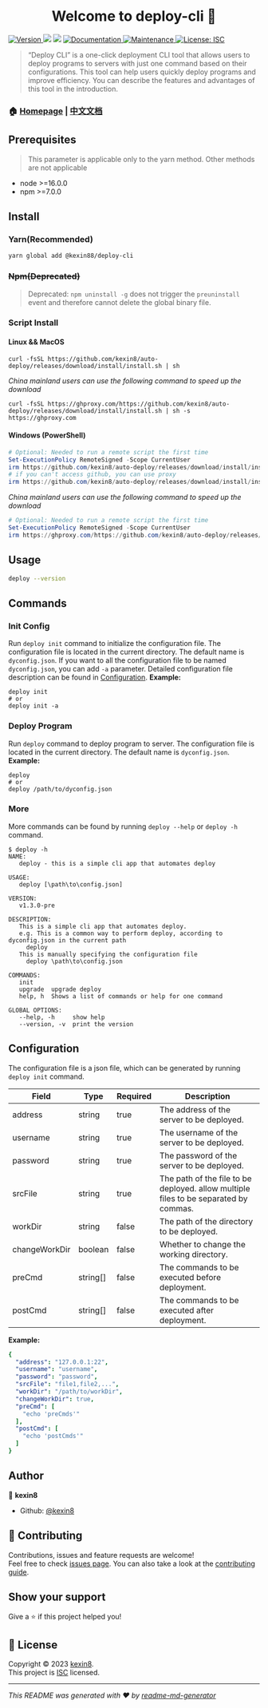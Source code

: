 <h1 align="center">Welcome to deploy-cli 👋</h1>
<p>
  <a href="https://www.npmjs.com/package/deploy-cli" target="_blank">
    <img alt="Version" src="https://img.shields.io/npm/v/deploy-cli.svg">
  </a>
  <img src="https://img.shields.io/badge/node-%3E%3D16.0.0-blue.svg" />
  <img src="https://img.shields.io/badge/npm-%3E%3D7.0.0-blue.svg" />
  <a href="https://github.com/kexin8/auto-deploy#readme" target="_blank">
    <img alt="Documentation" src="https://img.shields.io/badge/documentation-yes-brightgreen.svg" />
  </a>
  <a href="https://github.com/kexin8/auto-deploy/graphs/commit-activity" target="_blank">
    <img alt="Maintenance" src="https://img.shields.io/badge/Maintained%3F-yes-green.svg" />
  </a>
  <a href="https://github.com/kexin8/auto-deploy/blob/master/LICENSE" target="_blank">
    <img alt="License: ISC" src="https://img.shields.io/github/license/kexin8/deploy-cli" />
  </a>
</p>

> “Deploy CLI” is a one-click deployment CLI tool that allows users to deploy programs to servers with just one command
> based on their configurations. This tool can help users quickly deploy programs and improve efficiency. You can
> describe
> the features and advantages of this tool in the introduction.

### 🏠 [Homepage](https://github.com/kexin8/auto-deploy#readme) | [中文文档](https://github.com/kexin8/auto-deploy/blob/master/README_CN.md)

## Prerequisites

> This parameter is applicable only to the yarn method. Other methods are not applicable

- node >=16.0.0
- npm >=7.0.0

## Install

### Yarn(Recommended)

```sh
yarn global add @kexin88/deploy-cli
```

### ~~Npm(Deprecated)~~

> Deprecated: `npm uninstall -g` does not trigger the `preuninstall` event and therefore cannot delete the global binary file.

### Script Install

#### Linux && MacOS

```shell
curl -fsSL https://github.com/kexin8/auto-deploy/releases/download/install/install.sh | sh
```

*China mainland users can use the following command to speed up the download*

```shell
curl -fsSL https://ghproxy.com/https://github.com/kexin8/auto-deploy/releases/download/install/install.sh | sh -s https://ghproxy.com
```

#### Windows (PowerShell)

```powershell
# Optional: Needed to run a remote script the first time
Set-ExecutionPolicy RemoteSigned -Scope CurrentUser
irm https://github.com/kexin8/auto-deploy/releases/download/install/install.ps1 | iex
# if you can't access github, you can use proxy
irm https://github.com/kexin8/auto-deploy/releases/download/install/install.ps1 -Proxy '<host>:<ip>' | iex
```

*China mainland users can use the following command to speed up the download*

```powershell
# Optional: Needed to run a remote script the first time
Set-ExecutionPolicy RemoteSigned -Scope CurrentUser
irm https://ghproxy.com/https://github.com/kexin8/auto-deploy/releases/download/install/install_ZH-CN.ps1 | iex
```

## Usage

```sh
deploy --version
```

## Commands

### Init Config

Run `deploy init` command to initialize the configuration file.
The configuration file is located in the current directory. The default name is `dyconfig.json`.
If you want to all the configuration file to be named `dyconfig.json`, you can add `-a` parameter.
Detailed configuration file description can be found in [Configuration](#Configuration).
**Example:**

```shell
deploy init
# or
deploy init -a
```

### Deploy Program

Run `deploy` command to deploy program to server.
The configuration file is located in the current directory. The default name is `dyconfig.json`.
**Example:**

```shell
deploy
# or
deploy /path/to/dyconfig.json
```

### More

More commands can be found by running `deploy --help` or `deploy -h` command.

```shell
$ deploy -h
NAME:
   deploy - this is a simple cli app that automates deploy

USAGE:
   deploy [\path\to\config.json]

VERSION:
   v1.3.0-pre

DESCRIPTION:
   This is a simple cli app that automates deploy.
   e.g. This is a common way to perform deploy, according to dyconfig.json in the current path
     deploy
   This is manually specifying the configuration file
     deploy \path\to\config.json

COMMANDS:
   init     
   upgrade  upgrade deploy
   help, h  Shows a list of commands or help for one command

GLOBAL OPTIONS:
   --help, -h     show help
   --version, -v  print the version
```

## Configuration

The configuration file is a json file, which can be generated by running `deploy init` command.

| Field         | Type     | Required | Description                                                                          |
|---------------|----------|----------|--------------------------------------------------------------------------------------|
| address       | string   | true     | The address of the server to be deployed.                                            |
| username      | string   | true     | The username of the server to be deployed.                                           |
| password      | string   | true     | The password of the server to be deployed.                                           |
| srcFile       | string   | true     | The path of the file to be deployed. allow multiple files to be separated by commas. |
| workDir       | string   | false    | The path of the directory to be deployed.                                            |
| changeWorkDir | boolean  | false    | Whether to change the working directory.                                             |
| preCmd        | string[] | false    | The commands to be executed before deployment.                                       |
| postCmd       | string[] | false    | The commands to be executed after deployment.                                        |

**Example:**

```yaml
{
  "address": "127.0.0.1:22",
  "username": "username",
  "password": "password",
  "srcFile": "file1,file2,...",
  "workDir": "/path/to/workDir",
  "changeWorkDir": true,
  "preCmd": [
    "echo 'preCmds'"
  ],
  "postCmd": [
    "echo 'postCmds'"
  ]
}
```

## Author

👤 **kexin8**

* Github: [@kexin8](https://github.com/kexin8)

## 🤝 Contributing

Contributions, issues and feature requests are welcome!<br />Feel free to
check [issues page](https://github.com/kexin8/auto-deploy/issues). You can also take a look at
the [contributing guide](https://github.com/kexin8/auto-deploy/blob/master/CONTRIBUTING.md).

## Show your support

Give a ⭐️ if this project helped you!

## 📝 License

Copyright © 2023 [kexin8](https://github.com/kexin8).<br />
This project is [ISC](https://github.com/kexin8/auto-deploy/blob/master/LICENSE) licensed.

***
_This README was generated with ❤️ by [readme-md-generator](https://github.com/kefranabg/readme-md-generator)_